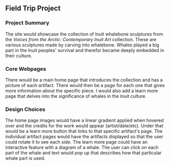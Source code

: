 ## Field Trip Project

### Project Summary

The site would showcase the collection of Inuit whalebone sculptures from the _Voices from the Arctic: Contemporary Inuit Art_ collection. These are various sculptures made by carving into whalebone. Whales played a big part in the Inuit peoples' survival and therefor became deeply embedded in their culture.

### Core Webpages

There would be a main home page that introduces the collection and has a picture of each artifact. There would then be a page for each one that gives more information about the specific piece. I would also add a learn more page that delves into the significance of whales in the Inuit culture.

### Design Choices

The home page images would have a linear gradient applied when hovered over and the credits for the work would appear (artist/date/etc). Under that would be a learn more button that links to that specific artifact's page.
The individual artifact pages would have the artifacts displayed so that the user could rotate it to see each side. The learn more page could have an interactive feature with a diagram of a whale. The user can click on each part of the whale and text would pop up that describes how that particular whale part is used.
